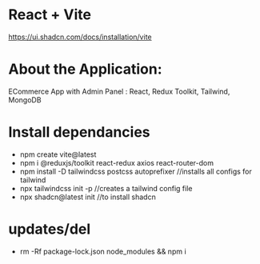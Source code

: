 # React + Vite
https://ui.shadcn.com/docs/installation/vite

 # About the Application:
 ECommerce App with Admin Panel : React, Redux Toolkit, Tailwind, MongoDB

 # Install dependancies
- npm create vite@latest
- npm i @reduxjs/toolkit react-redux axios react-router-dom
- npm install -D tailwindcss postcss autoprefixer  //installs all configs for tailwind
- npx tailwindcss init -p  //creates a tailwind config file
- npx shadcn@latest init //to install shadcn

# updates/del
- rm -Rf package-lock.json node_modules && npm i

